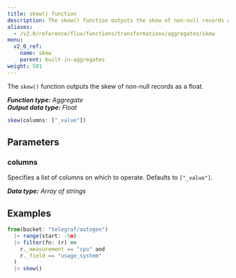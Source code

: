 ```yaml
---
title: skew() function
description: The skew() function outputs the skew of non-null records as a float.
aliases:
  - /v2.0/reference/flux/functions/transformations/aggregates/skew
menu:
  v2_0_ref:
    name: skew
    parent: built-in-aggregates
weight: 501
---
```


The `skew()` function outputs the skew of non-null records as a float.

_**Function type:** Aggregate_  
_**Output data type:** Float_

```js
skew(columns: ["_value"])
```

## Parameters

### columns
Specifies a list of columns on which to operate. Defaults to `["_value"]`.

_**Data type:** Array of strings_

## Examples
```js
from(bucket: "telegraf/autogen")
  |> range(start: -5m)
  |> filter(fn: (r) =>
    r._measurement == "cpu" and
    r._field == "usage_system"
  )
  |> skew()
```
